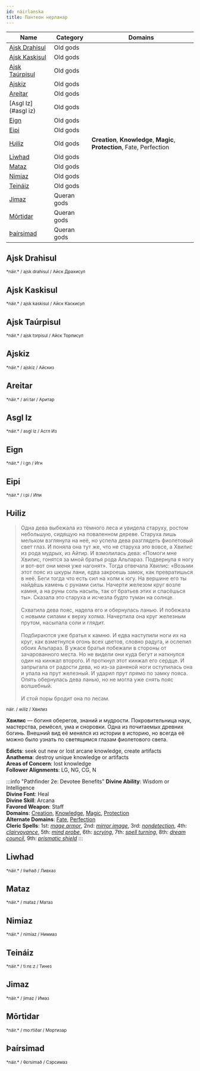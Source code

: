 ```yaml
---
id: náirlanska
title: Пантеон нерланар
---
```


| Name                              | Category    | Domains                                                                  |
| --------------------------------- | ----------- | ------------------------------------------------------------------------ |
| [Ajsk Drahisul](#ajsk-drahisul)   | Old gods    |                                                                          |
| [Ajsk Kaskisul](#ajsk-kaskisul)   | Old gods    |                                                                          |
| [Ajsk Taúrpisul](#ajsk-taúrpisul) | Old gods    |                                                                          |
| [Ajskiz](#ajskiz)                 | Old gods    |                                                                          |
| [Areitar](#areitar)               | Old gods    |                                                                          |
| [Asgl Iz](#asgl iz)               | Old gods    |                                                                          |
| [Eign](#eign)                     | Old gods    |                                                                          |
| [Eipi](#eipi)                     | Old gods    |                                                                          |
| [Ƕiliz](#ƕiliz)                   | Old gods    | **Creation**, **Knowledge**, **Magic**, **Protection**, Fate, Perfection |
| [Liwhad](#liwhad)                 | Old gods    |                                                                          |
| [Mataz](#mataz)                   | Old gods    |                                                                          |
| [Nimiaz](#nimiaz)                 | Old gods    |                                                                          |
| [Teináiz](#teináiz)               | Old gods    |                                                                          |
| [Jimaz](#jimaz)                   | Queran gods |                                                                          |
| [Mōrtidar](#mōrtidar)             | Queran gods |                                                                          |
| [Þaírsimad](#þaírsimad)           | Queran gods |                                                                          |

## Ajsk Drahisul

<small>
*náir.*  / ajsk drahisul / Айск Драхисул
</small>

## Ajsk Kaskisul

<small>
*náir.*  / ajsk kaskisul / Айск Каскисул
</small>

## Ajsk Taúrpisul

<small>
*náir.*  / ajsk tɔrpisul / Айск Торписул
</small>

## Ajskiz

<small>
*náir.*  / ajskiz / Айскиз
</small>

## Areitar

<small>
*náir.*  / ariːtar / Аритар
</small>

## Asgl Iz

<small>
*náir.*  / asgl iz / Асгл Из
</small>

## Eign

<small>
*náir.*  / iːɡn / Игн
</small>

## Eipi

<small>
*náir.*  / iːpi / Ипи
</small>

## Ƕiliz

> Одна дева выбежала из тёмного леса и увидела старуху, ростом небольшую, сидящую на поваленном дереве. Старуха лишь мельком взглянула на неё, но успела дева разглядеть фиолетовый свет глаз. И поняла она тут же, что не старуха это вовсе, а Хвилис из рода мудрых, из Айтир. И взмолилась дева: «Помоги мне Хвилис, гонятся за мной братья рода Альпараз. Подвернула я ногу и вот-вот они меня уже нагонят». Тогда отвечала Хвилис: «Возьми этот пояс из шкуры лани, едва закроешь замок, как превратишься в неё. Беги тогда что есть сил на холм к югу. На вершине его ты найдёшь камень с рунами силы. Начерти железом круг возле камня, а на руны соль насыпь, так от братьев этих и спасёшься ты». Сказала это старуха и исчезла будто туман на солнце.<br/><br/>
Схватила дева пояс, надела его и обернулась ланью. И побежала с новыми силами к верху холма. Начертила она круг железным прутом, насыпала соли и глядит.<br/><br/>
Подбираются уже братья к камню. И едва наступили ноги их на круг, как взметнулся огонь всех цветов, словно радуга, и ослепил обоих Альпараз. В ужасе братья побежали в стороны от зачарованного места. Но не видели они куда бегут и наткнулся один на кинжал второго. И проткнул этот кинжал его сердце. И запрыгала от радости дева, но из-за раненой ноги оступилась она и упала на прут железный. И ударил прут прямо по замку пояса. Опять обернулась дева ланью, но не могла уже снять пояс волшебный.<br/><br/>
И стой поры бродит она по лесам.

<small>
náir. / ʍiliz / Хвилиз
</small>

**Хвилис** — богиня оберегов, знаний и мудрости. Покровительница наук, мастерства, ремёсел, ума и сноровки. Одна из почитаемых древних богинь. Внешний вид её менялся из истории в историю, но всегда её можно было узнать по светящимся глазам фиолетового света.

**Edicts**: seek out new or lost arcane knowledge, create artifacts  
**Anathema**: destroy unique knowledge or artifacts  
**Areas of Concern**: lost knowledge  
**Follower Alignments**: LG, NG, CG, N  

:::info "Pathfinder 2e: Devotee Benefits"
**Divine Ability**: Wisdom or Intelligence  
**Divine Font**: Heal  
**Divine Skill**: Arcana  
**Favored Weapon**: Staff  
**Domains**: [Creation](https://2e.aonprd.com/Domains.aspx?ID=5), [Knowledge](https://2e.aonprd.com/Domains.aspx?ID=17), [Magic](https://2e.aonprd.com/Domains.aspx?ID=19), [Protection](https://2e.aonprd.com/Domains.aspx?ID=27)  
**Alternate Domains**: [Fate](https://2e.aonprd.com/Domains.aspx?ID=12), [Perfection](https://2e.aonprd.com/Domains.aspx?ID=26)  
**Cleric Spells**: 1st: [*mage armor*](https://2e.aonprd.com/Spells.aspx?ID=176), 2nd: [*mirror image*](https://2e.aonprd.com/Spells.aspx?ID=197), 3rd: [*nondetection*](https://2e.aonprd.com/Spells.aspx?ID=209), 4th: [*clairvoyance*](https://2e.aonprd.com/Spells.aspx?ID=40), 5th: [*mind probe*](https://2e.aonprd.com/Spells.aspx?ID=193), 6th: [*scrying*](https://2e.aonprd.com/Spells.aspx?ID=268), 7th: [*spell turning*](https://2e.aonprd.com/Spells.aspx?ID=297), 8th: [*dream council*](https://2e.aonprd.com/Spells.aspx?ID=89), 9th: [*prismatic shield*](https://2e.aonprd.com/Spells.aspx?ID=838)
:::

## Liwhad

<small>
*náir.*  / liwhað / Ливхаз
</small>

## Mataz

<small>
*náir.*  / mataz / Матаз
</small>

## Nimiaz

<small>
*náir.*  / nimiaz / Нимиаз
</small>

## Teináiz

<small>
*náir.*  / tiːnɛːz / Тинез
</small>

## Jimaz

<small>
*náir.*  / jimaz / Имаз
</small>

## Mōrtidar

<small>
*náir.*  / moːrtiðar / Мортизар
</small>

## Þaírsimad

<small>
*náir.*  / θɛrsimað / Сэрсимаз
</small>